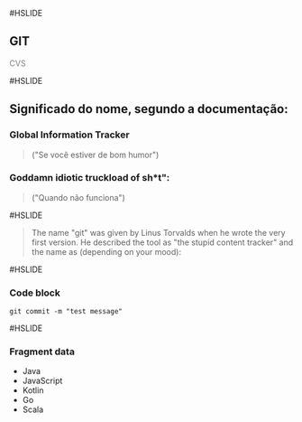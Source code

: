 #HSLIDE

## GIT

<span style="color:gray">CVS</span>

#HSLIDE

## Significado do nome, segundo a documentação:

### Global Information Tracker
> ("Se você estiver de bom humor")

### Goddamn idiotic truckload of sh*t":
> ("Quando não funciona")

#HSLIDE

> The name "git" was given by Linus Torvalds when he wrote the very first version. He described the tool as "the stupid content tracker" and the name as (depending on your mood):

#HSLIDE

### Code block
```
git commit -m "test message"
```
#HSLIDE

### Fragment data
- Java
- JavaScript <!-- .element: class="fragment" -->
- Kotlin     <!-- .element: class="fragment" -->
- Go         <!-- .element: class="fragment" -->
- Scala      <!-- .element: class="fragment" -->
